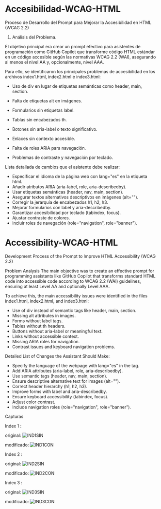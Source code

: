 # Accesibilidad-WCAG-HTML

Proceso de Desarrollo del Prompt para Mejorar la Accesibilidad en HTML (WCAG 2.2)
1. Análisis del Problema.
   
El objetivo principal era crear un prompt efectivo para asistentes de programación como GitHub Copilot que transforme código HTML estándar en un código accesible según las normativas WCAG 2.2 (WAI), asegurando al menos el nivel AA y, opcionalmente, nivel AAA.


Para ello, se identificaron los principales problemas de accesibilidad en los archivos index1.html, index2.html e index3.html:


* Uso de div en lugar de etiquetas semánticas como header, main, section.

* Falta de etiquetas alt en imágenes.

* Formularios sin etiquetas label.

* Tablas sin encabezados th.

* Botones sin aria-label o texto significativo.

* Enlaces sin contexto accesible.

* Falta de roles ARIA para navegación.

* Problemas de contraste y navegación por teclado.


Lista detallada de cambios que el asistente debe realizar:

- Especificar el idioma de la página web con lang="es" en la etiqueta html.
- Añadir atributos ARIA (aria-label, role, aria-describedby).
- Usar etiquetas semánticas (header, nav, main, section).
- Asegurar textos alternativos descriptivos en imágenes (alt="").
- Corregir la jerarquía de encabezados h1, h2, h3.
- Mejorar formularios con label y aria-describedby.
- Garantizar accesibilidad por teclado (tabindex, focus).
- Ajustar contraste de colores.
- Incluir roles de navegación (role="navigation", role="banner").

# Accessibility-WCAG-HTML
Development Process of the Prompt to Improve HTML Accessibility (WCAG 2.2)

Problem Analysis
The main objective was to create an effective prompt for programming assistants like GitHub Copilot that transforms standard HTML code into accessible code according to WCAG 2.2 (WAI) guidelines, ensuring at least Level AA and optionally Level AAA.

To achieve this, the main accessibility issues were identified in the files index1.html, index2.html, and index3.html:

- Use of div instead of semantic tags like header, main, section.
- Missing alt attributes in images.
- Forms without label tags.
- Tables without th headers.
- Buttons without aria-label or meaningful text.
- Links without accessible context.
- Missing ARIA roles for navigation.
- Contrast issues and keyboard navigation problems.

Detailed List of Changes the Assistant Should Make:

- Specify the language of the webpage with lang="es" in the <html> tag.
- Add ARIA attributes (aria-label, role, aria-describedby).
- Use semantic tags (header, nav, main, section).
- Ensure descriptive alternative text for images (alt="").
- Correct header hierarchy (h1, h2, h3).
- Improve forms with label and aria-describedby.
- Ensure keyboard accessibility (tabindex, focus).
- Adjust color contrast.
- Include navigation roles (role="navigation", role="banner").

Capturas

Index 1 :

original: 
![IND1SIN](https://github.com/user-attachments/assets/e0cf28ad-ff11-475a-9efd-0e14607cfac4)

modificado:
![IND1CON](https://github.com/user-attachments/assets/bbbc1876-5133-49b7-aee2-4a7c34a68c3d)

Index 2 :

original:
![IND2SIN](https://github.com/user-attachments/assets/8f0afb0c-b3be-45b6-a040-08a9e8164e4d)

modificado:
![IND2CON](https://github.com/user-attachments/assets/184a00a4-04fa-462d-b44b-7c0e6a83aacc)

Index 3 :

original:
![IND3SIN](https://github.com/user-attachments/assets/e69c7f01-d83b-4481-becd-25c4b496b25d)

modificado:
![IND3CON](https://github.com/user-attachments/assets/781d1d4e-1c0c-45be-87dd-70134fb99ab2)

